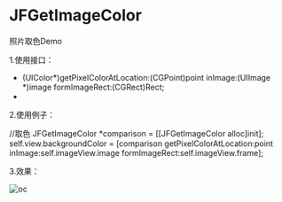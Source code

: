 # JFGetImageColor
照片取色Demo

1.使用接口：

- (UIColor*)getPixelColorAtLocation:(CGPoint)point inImage:(UIImage *)image formImageRect:(CGRect)Rect;
- 
2.使用例子：

//取色
    JFGetImageColor *comparison = [[JFGetImageColor alloc]init];
    self.view.backgroundColor = [comparison getPixelColorAtLocation:point inImage:self.imageView.image formImageRect:self.imageView.frame];
    
3.效果：

![oc](/res/img/blog/2015/1/getImageColor/imageColor1.png)

